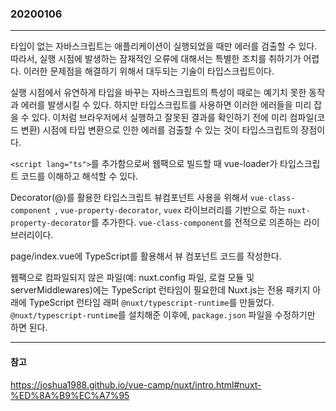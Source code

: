 ### 20200106
---

타입이 없는 자바스크립트는 애플리케이션이 실행되었을 때만 에러를 검출할 수 있다.
따라서, 실행 시점에 발생하는 잠재적인 오류에 대해서는 특별한 조치를 취하기가 어렵다. 이러한 문제점을 해결하기 위해서 대두되는 기술이 타입스크립트이다.

실행 시점에서 유연하게 타입을 바꾸는 자바스크립트의 특성이 때로는 예기치 못한 동작과 에러를 발생시킬 수 있다.
하지만 타입스크립트를 사용하면 이러한 에러들을 미리 잡을 수 있다. 이처럼 브라우저에서 실행하고 잘못된 결과를 확인하기 전에
미리 컴파일(코드 변환) 시점에 타입 변환으로 인한 에러를 검출할 수 있는 것이 타입스크립트의 장점이다.

`<script lang="ts">`를 추가함으로써 웹팩으로 빌드할 때 vue-loader가 타입스크립트 코드를 이해하고 해석할 수 있다.

Decorator(@)를 활용한 타입스크립트 뷰컴포넌트 사용을 위해서 `vue-class-component `, `vue-property-decorator`, `vuex` 라이브러리를 기반으로 하는 `nuxt-property-decorator`를 추가한다.
`vue-class-component`를 전적으로 의존하는 라이브러리이다.
 

page/index.vue에 TypeScript를 활용해서 뷰 컴포넌트 코드를 작성한다.

웹팩으로 컴파일되지 않은 파일(예: nuxt.config 파일, 로컬 모듈 및 serverMiddlewares)에는 TypeScript 런타임이 필요한데 Nuxt.js는 전용 패키지 아래에 TypeScript 런타임 래퍼 `@nuxt/typescript-runtime`를 만들었다.
`@nuxt/typescript-runtime`를 설치해준 이후에, `package.json` 파일을 수정하기만 하면 된다.

---
#### 참고

https://joshua1988.github.io/vue-camp/nuxt/intro.html#nuxt-%ED%8A%B9%EC%A7%95
